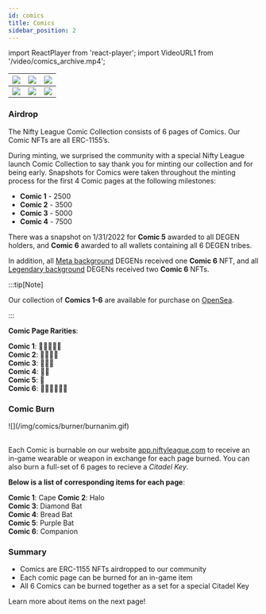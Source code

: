 ```yaml
---
id: comics
title: Comics
sidebar_position: 2
---
```


import ReactPlayer from 'react-player';
import VideoURL1 from '/video/comics_archive.mp4';

| ![](/img/comics/page/1.webp) | ![](/img/comics/page/2.webp) | ![](/img/comics/page/3.webp) |
| ---------------------------- | ---------------------------- | ---------------------------- |
| ![](/img/comics/page/4.webp) | ![](/img/comics/page/5.webp) | ![](/img/comics/page/6.webp) |

### Airdrop

The Nifty League Comic Collection consists of 6 pages of Comics. Our Comic NFTs are all ERC-1155’s.

During minting, we surprised the community with a special Nifty League launch Comic Collection to say thank you for minting our collection and for being early. Snapshots for Comics were taken throughout the minting process for the first 4 Comic pages at the following milestones:

- **Comic 1** - 2500
- **Comic 2** - 3500
- **Comic 3** - 5000
- **Comic 4** - 7500

There was a snapshot on 1/31/2022 for **Comic 5** awarded to all DEGEN holders, and **Comic 6** awarded to all wallets containing all 6 DEGEN tribes.

In addition, all [Meta background](/docs/overview/nfts/degens/backgrounds) DEGENs received one **Comic 6** NFT, and all [Legendary background](/docs/overview/nfts/degens/backgrounds) DEGENs received two **Comic 6** NFTs.

<ReactPlayer controls url={VideoURL1} width="100%" />

:::tip[Note]

Our collection of **Comics 1-6** are available for purchase on [OpenSea](https://opensea.io/collection/nifty-league-comics).

:::

**Comic Page Rarities**:

**Comic 1**: 🌟🌟🌟🌟🌟  
**Comic 2**: 🌟🌟🌟🌟  
**Comic 3**: 🌟🌟🌟  
**Comic 4**: 🌟🌟  
**Comic 5**: 🌟  
**Comic 6**: 🌟🌟🌟🌟🌟🌟

### Comic Burn

<div style={{ maxWidth: 500, margin: 'auto' }}>![](/img/comics/burner/burnanim.gif)</div>
<br />

Each Comic is burnable on our website [app.niftyleague.com](https://app.niftyleague.com/) to receive an in-game wearable or weapon in exchange for each page burned. You can also burn a full-set of 6 pages to recieve a _Citadel Key_.

**Below is a list of corresponding items for each page**:

**Comic 1**: Cape
**Comic 2**: Halo  
**Comic 3**: Diamond Bat  
**Comic 4**: Bread Bat  
**Comic 5**: Purple Bat  
**Comic 6**: Companion

### Summary

- Comics are ERC-1155 NFTs airdropped to our community
- Each comic page can be burned for an in-game item
- All 6 Comics can be burned together as a set for a special Citadel Key

Learn more about items on the next page!
